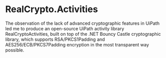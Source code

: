 # RealCrypto.Activities
The observation of the lack of advanced cryptographic features in UiPath led me to produce an open-source UiPath activity library RealCryptoActivities, built on top of the .NET Bouncy Castle cryptographic library, which supports RSA/PKCS1Padding and AES256/ECB/PKCS7Padding encryption in the most transparent way possible.
